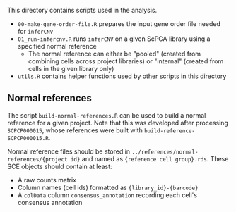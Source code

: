 This directory contains scripts used in the analysis.

* `00-make-gene-order-file.R` prepares the input gene order file needed for `inferCNV`
* `01_run-infercnv.R` runs `inferCNV` on a given ScPCA library using a specified normal reference
  * The normal reference can either be "pooled" (created from combining cells across project libraries) or "internal" (created from cells in the given library only)
* `utils.R` contains helper functions used by other scripts in this directory

## Normal references

The script `build-normal-references.R` can be used to build a normal reference for a given project.
Note that this was developed after processing `SCPCP000015`, whose references were built with `build-reference-SCPCP000015.R`.

Normal reference files should be stored in `../references/normal-references/{project id}` and named as `{reference cell group}.rds`.
These SCE objects should contain at least:

* A raw counts matrix
* Column names (cell ids) formatted as `{library_id}-{barcode}`
* A `colData` column `consensus_annotation` recording each cell's consensus annotation
